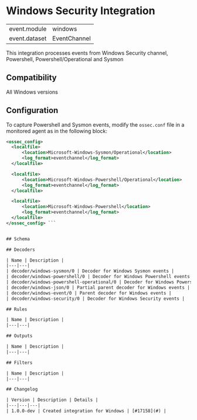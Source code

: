 # Windows Security Integration


|   |   |
|---|---|
| event.module | windows |
| event.dataset | EventChannel |

This integration processes events from Windows Security channel, Powershell, Powershell/Operational and Sysmon

## Compatibility

All Windows versions

## Configuration

To capture Powershell and Sysmon events, modify the `ossec.conf` file in a monitored agent as in the following block:
  ```xml
<ossec_config>
    <localfile>
        <location>Microsoft-Windows-Sysmon/Operational</location>
        <log_format>eventchannel</log_format>
    </localfile>

    <localfile>
        <location>Microsoft-Windows-Powershell/Operational</location>
        <log_format>eventchannel</log_format>
    </localfile>

    <localfile>
        <location>Microsoft-Windows-Powershell</location>
        <log_format>eventchannel</log_format>
    </localfile>
</ossec_config> ```


## Schema

## Decoders

| Name | Description |
|---|---|
| decoder/windows-sysmon/0 | Decoder for Windows Sysmon events |
| decoder/windows-powershell/0 | Decoder for Windows Powershell events |
| decoder/windows-powershell-operational/0 | Decoder for Windows Powershell Operational events |
| decoder/windows-json/0 | Partial parent decoder for Windows events |
| decoder/windows-event/0 | Parent decoder for Windows events |
| decoder/windows-security/0 | Decoder for Windows Security events |

## Rules

| Name | Description |
|---|---|

## Outputs

| Name | Description |
|---|---|

## Filters

| Name | Description |
|---|---|

## Changelog

| Version | Description | Details |
|---|---|---|
| 1.0.0-dev | Created integration for Windows | [#17158](#) |
